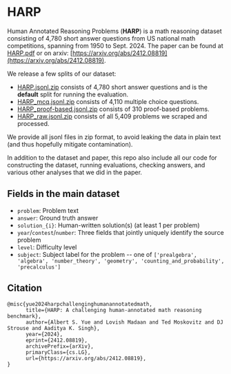 # HARP

Human Annotated Reasoning Problems (**HARP**) is a math reasoning dataset consisting of 4,780 short answer questions from US national math competitions, spanning from 1950 to Sept. 2024. The paper can be found at [HARP.pdf](HARP.pdf) or on arxiv: [https://arxiv.org/abs/2412.08819](https://arxiv.org/abs/2412.08819).

We release a few splits of our dataset: 
- [HARP.jsonl.zip](HARP.zip) consists of 4,780 short answer questions and is the **default** split for running the evaluation.
- [HARP_mcq.jsonl.zip](HARP_mcq.zip) consists of 4,110 multiple choice questions.
- [HARP_proof-based.jsonl.zip](HARP_proof-based.zip) consists of 310 proof-based problems.
- [HARP_raw.jsonl.zip](HARP_raw.zip) consists of all 5,409 problems we scraped and processed.

We provide all jsonl files in zip format, to avoid leaking the data in plain text (and thus hopefully mitigate contamination).

In addition to the dataset and paper, this repo also include all our code for constructing the dataset, running evaluations, checking answers, and various other analyses that we did in the paper.

## Fields in the main dataset

- `problem`: Problem text
- `answer`: Ground truth answer
- `solution_{i}`: Human-written solution(s) (at least 1 per problem)
- `year`/`contest`/`number`: Three fields that jointly uniquely identify the source problem
- `level`: Difficulty level
- `subject`: Subject label for the problem -- one of `['prealgebra', 'algebra', 'number_theory', 'geometry', 'counting_and_probability', 'precalculus']`

## Citation

```
@misc{yue2024harpchallenginghumanannotatedmath,
      title={HARP: A challenging human-annotated math reasoning benchmark}, 
      author={Albert S. Yue and Lovish Madaan and Ted Moskovitz and DJ Strouse and Aaditya K. Singh},
      year={2024},
      eprint={2412.08819},
      archivePrefix={arXiv},
      primaryClass={cs.LG},
      url={https://arxiv.org/abs/2412.08819}, 
}
```